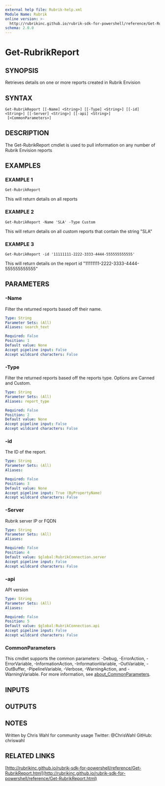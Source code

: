 ```yaml
---
external help file: Rubrik-help.xml
Module Name: Rubrik
online version: >-
  http://rubrikinc.github.io/rubrik-sdk-for-powershell/reference/Get-RubrikReport.html
schema: 2.0.0
---
```


# Get-RubrikReport

## SYNOPSIS

Retrieves details on one or more reports created in Rubrik Envision

## SYNTAX

```text
Get-RubrikReport [[-Name] <String>] [[-Type] <String>] [[-id] <String>] [[-Server] <String>] [[-api] <String>]
 [<CommonParameters>]
```

## DESCRIPTION

The Get-RubrikReport cmdlet is used to pull information on any number of Rubrik Envision reports

## EXAMPLES

### EXAMPLE 1

```text
Get-RubrikReport
```

This will return details on all reports

### EXAMPLE 2

```text
Get-RubrikReport -Name 'SLA' -Type Custom
```

This will return details on all custom reports that contain the string "SLA"

### EXAMPLE 3

```text
Get-RubrikReport -id '11111111-2222-3333-4444-555555555555'
```

This will return details on the report id "11111111-2222-3333-4444-555555555555"

## PARAMETERS

### -Name

Filter the returned reports based off their name.

```yaml
Type: String
Parameter Sets: (All)
Aliases: search_text

Required: False
Position: 1
Default value: None
Accept pipeline input: False
Accept wildcard characters: False
```

### -Type

Filter the returned reports based off the reports type. Options are Canned and Custom.

```yaml
Type: String
Parameter Sets: (All)
Aliases: report_type

Required: False
Position: 2
Default value: None
Accept pipeline input: False
Accept wildcard characters: False
```

### -id

The ID of the report.

```yaml
Type: String
Parameter Sets: (All)
Aliases:

Required: False
Position: 3
Default value: None
Accept pipeline input: True (ByPropertyName)
Accept wildcard characters: False
```

### -Server

Rubrik server IP or FQDN

```yaml
Type: String
Parameter Sets: (All)
Aliases:

Required: False
Position: 4
Default value: $global:RubrikConnection.server
Accept pipeline input: False
Accept wildcard characters: False
```

### -api

API version

```yaml
Type: String
Parameter Sets: (All)
Aliases:

Required: False
Position: 5
Default value: $global:RubrikConnection.api
Accept pipeline input: False
Accept wildcard characters: False
```

### CommonParameters

This cmdlet supports the common parameters: -Debug, -ErrorAction, -ErrorVariable, -InformationAction, -InformationVariable, -OutVariable, -OutBuffer, -PipelineVariable, -Verbose, -WarningAction, and -WarningVariable. For more information, see [about\_CommonParameters](http://go.microsoft.com/fwlink/?LinkID=113216).

## INPUTS

## OUTPUTS

## NOTES

Written by Chris Wahl for community usage Twitter: @ChrisWahl GitHub: chriswahl

## RELATED LINKS

[http://rubrikinc.github.io/rubrik-sdk-for-powershell/reference/Get-RubrikReport.html](http://rubrikinc.github.io/rubrik-sdk-for-powershell/reference/Get-RubrikReport.html)

